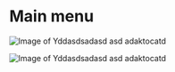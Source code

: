 # Main menu

![Image of Yddasdsadasd asd adaktocatd](https://sun9-54.userapi.com/impf/PQ_9fld-UxyzK3_f7zA0cFvEixJFgcXwJuj-4w/LkHsiioMf9E.jpg?size=388x406&quality=96&proxy=1&sign=d5a4e4f31ba0222cc4b30117d666c314)

![Image of Yddasdsadasd asd adaktocatd](https://sun9-10.userapi.com/impf/ESjIJxPaPVBwdcsQhL7v1T_ov-r10qQ4idkbfQ/2vs6KiKRpVU.jpg?size=388x406&quality=96&proxy=1&sign=e191f73dca2630e31ab4ca4c4995241c)
